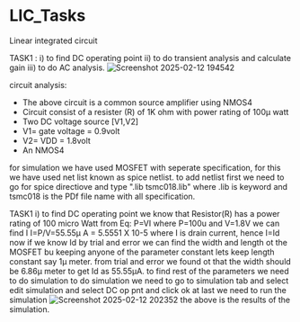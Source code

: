 # LIC_Tasks
Linear integrated circuit 


TASK1 : i) to find DC operating point
        ii) to do transient analysis and calculate gain
        iii) to do AC analysis.
![Screenshot 2025-02-12 194542](https://github.com/user-attachments/assets/98fd84ea-4e0f-40a0-a52f-e8323b9089a1)
 
circuit analysis:
* The above circuit is a common source amplifier using NMOS4
* Circuit consist of a resister (R) of 1K ohm with power rating of 100µ  watt
* Two DC voltage source [V1,V2]
* V1= gate voltage = 0.9volt
* V2= VDD = 1.8volt
* An NMOS4

for simulation we have used MOSFET with seperate specification, for this we have used net list known as spice netlist.
to add netlist first we need to go for spice directiove and type ".lib tsmc018.lib" where .lib  is keyword and tsmc018 is the PDf file name with all specification.

TASK1
i) to find DC operating point 
  we know that Resistor(R) has a power rating of 100 micro Watt 
  from Eq: P=VI
  where P=100u and V=1.8V we can find I 
  I=P/V=55.55µ  A = 5.5551 X 10-5
  where I is drain current, hence I=Id
  now if we know Id by trial and error we can find the width and length ot the MOSFET bu keeping anyone of the parameter constant
  lets keep length constant say 1µ meter. from trial and error we found ot that the width should be 6.86µ meter to get Id as 55.55µA.
  to find rest of the parameters we need to do simulation 
  to do simulation we need to go to simulation tab and select 
  edit simulation and select DC op pnt and click ok 
  at last we need to run the simulation 
  ![Screenshot 2025-02-12 202352](https://github.com/user-attachments/assets/6229cd2c-ae6d-4e29-a4f8-a1738ff835fb)
  the above is the results of the simulation.


